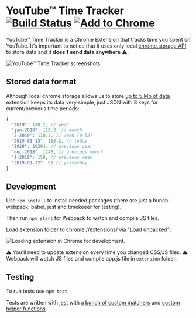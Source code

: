 # YouTube™ Time Tracker [![Build Status](https://travis-ci.org/makaroni4/youtube_time_tracker.svg?branch=master)](https://travis-ci.org/makaroni4/youtube_time_tracker) [![Add to Chrome](https://user-images.githubusercontent.com/768070/51865547-e0efb700-2346-11e9-8eb9-ec2287b7b424.png)](https://chrome.google.com/webstore/detail/youtube-time-tracker/gadnhdhegigkbjiebmcceodbablkdjmo)

YouTube™ Time Tracker is a Chrome Extension that tracks time you spent on YouTube. It's important to notice that it uses only local [chrome.storage API](https://developer.chrome.com/apps/storage) to store data and it __**does't send  data anywhere**__ :warning:.

![YouTube™ Time Tracker screenshots](https://user-images.githubusercontent.com/768070/51443822-ed449600-1cee-11e9-90d9-40a597ef512a.jpg)

## Stored data format

Although local chrome.storage allows us to store [up to 5 Mb of data](https://developer.chrome.com/apps/storage#property-local) extension keeps its data very simple, just JSON with 8 keys for current/previous time periods:

```js
{
  "2019": 110.2, // year
  "jan-2019": 110.2, // month
  "2-2019": 110.2, // week (0-52)
  "2019-01-13": 110.2, // today
  "2018": 10294, // previous year
  "dec-2018": 1248, // previous month
  "1-2019": 159, // previous week
  "2019-01-12": 91 // yesterday
}
```

## Development

Use `npm install` to install needed packages (there are just a bunch: webpack, babel, jest and timekeeer for testing).

Then run `npm start` for Webpack to watch and compile JS files.

Load [extension folder](https://github.com/makaroni4/youtube_time_tracker/tree/master/extension) to [chrome://extensions/](chrome://extensions/) via "Load unpacked":

![Loading extension in Chrome for development](https://user-images.githubusercontent.com/768070/51443928-e3bc2d80-1cf0-11e9-9389-08887d88015f.png).

:warning: You'll need to update extension every time you changed CSS/JS files. :warning: Webpack will watch JS files and compile app.js file in `extension` folder.

## Testing

To run tests use `npm test`.

Tests are written with [jest](https://jestjs.io/) with [a bunch of custom matchers](https://github.com/makaroni4/youtube_time_tracker/tree/master/test/custom_matchers) and [custom helper functions](https://github.com/makaroni4/youtube_time_tracker/tree/master/test/support).
